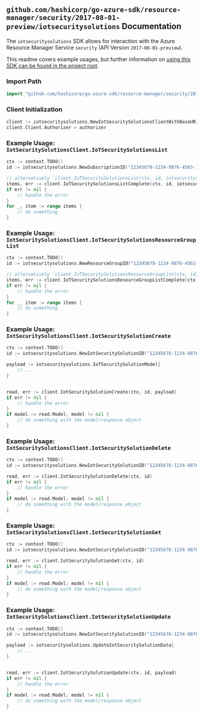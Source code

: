 
## `github.com/hashicorp/go-azure-sdk/resource-manager/security/2017-08-01-preview/iotsecuritysolutions` Documentation

The `iotsecuritysolutions` SDK allows for interaction with the Azure Resource Manager Service `security` (API Version `2017-08-01-preview`).

This readme covers example usages, but further information on [using this SDK can be found in the project root](https://github.com/hashicorp/go-azure-sdk/tree/main/docs).

### Import Path

```go
import "github.com/hashicorp/go-azure-sdk/resource-manager/security/2017-08-01-preview/iotsecuritysolutions"
```


### Client Initialization

```go
client := iotsecuritysolutions.NewIotSecuritySolutionsClientWithBaseURI("https://management.azure.com")
client.Client.Authorizer = authorizer
```


### Example Usage: `IotSecuritySolutionsClient.IoTSecuritySolutionsList`

```go
ctx := context.TODO()
id := iotsecuritysolutions.NewSubscriptionID("12345678-1234-9876-4563-123456789012")

// alternatively `client.IoTSecuritySolutionsList(ctx, id, iotsecuritysolutions.DefaultIoTSecuritySolutionsListOperationOptions())` can be used to do batched pagination
items, err := client.IoTSecuritySolutionsListComplete(ctx, id, iotsecuritysolutions.DefaultIoTSecuritySolutionsListOperationOptions())
if err != nil {
	// handle the error
}
for _, item := range items {
	// do something
}
```


### Example Usage: `IotSecuritySolutionsClient.IoTSecuritySolutionsResourceGroupList`

```go
ctx := context.TODO()
id := iotsecuritysolutions.NewResourceGroupID("12345678-1234-9876-4563-123456789012", "example-resource-group")

// alternatively `client.IoTSecuritySolutionsResourceGroupList(ctx, id, iotsecuritysolutions.DefaultIoTSecuritySolutionsResourceGroupListOperationOptions())` can be used to do batched pagination
items, err := client.IoTSecuritySolutionsResourceGroupListComplete(ctx, id, iotsecuritysolutions.DefaultIoTSecuritySolutionsResourceGroupListOperationOptions())
if err != nil {
	// handle the error
}
for _, item := range items {
	// do something
}
```


### Example Usage: `IotSecuritySolutionsClient.IotSecuritySolutionCreate`

```go
ctx := context.TODO()
id := iotsecuritysolutions.NewIotSecuritySolutionID("12345678-1234-9876-4563-123456789012", "example-resource-group", "iotSecuritySolutionValue")

payload := iotsecuritysolutions.IoTSecuritySolutionModel{
	// ...
}


read, err := client.IotSecuritySolutionCreate(ctx, id, payload)
if err != nil {
	// handle the error
}
if model := read.Model; model != nil {
	// do something with the model/response object
}
```


### Example Usage: `IotSecuritySolutionsClient.IotSecuritySolutionDelete`

```go
ctx := context.TODO()
id := iotsecuritysolutions.NewIotSecuritySolutionID("12345678-1234-9876-4563-123456789012", "example-resource-group", "iotSecuritySolutionValue")

read, err := client.IotSecuritySolutionDelete(ctx, id)
if err != nil {
	// handle the error
}
if model := read.Model; model != nil {
	// do something with the model/response object
}
```


### Example Usage: `IotSecuritySolutionsClient.IotSecuritySolutionGet`

```go
ctx := context.TODO()
id := iotsecuritysolutions.NewIotSecuritySolutionID("12345678-1234-9876-4563-123456789012", "example-resource-group", "iotSecuritySolutionValue")

read, err := client.IotSecuritySolutionGet(ctx, id)
if err != nil {
	// handle the error
}
if model := read.Model; model != nil {
	// do something with the model/response object
}
```


### Example Usage: `IotSecuritySolutionsClient.IotSecuritySolutionUpdate`

```go
ctx := context.TODO()
id := iotsecuritysolutions.NewIotSecuritySolutionID("12345678-1234-9876-4563-123456789012", "example-resource-group", "iotSecuritySolutionValue")

payload := iotsecuritysolutions.UpdateIotSecuritySolutionData{
	// ...
}


read, err := client.IotSecuritySolutionUpdate(ctx, id, payload)
if err != nil {
	// handle the error
}
if model := read.Model; model != nil {
	// do something with the model/response object
}
```
